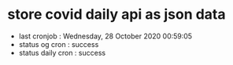 # store covid daily api as json data

- last cronjob : Wednesday, 28 October 2020 00:59:05
- status og cron : success
- status daily cron : success
      
      
